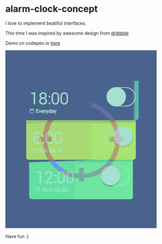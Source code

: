 # alarm-clock-concept

I love to implement beatiful interfaces.

This time I was inspired by awesome design from [dribbble](https://dribbble.com/shots/2158902-Sport-App)

Demo on codepen.io [here](http://codepen.io/pavel_komiagin/pen/EVRZmO)

![Demo](demo.gif)

Have fun :)
